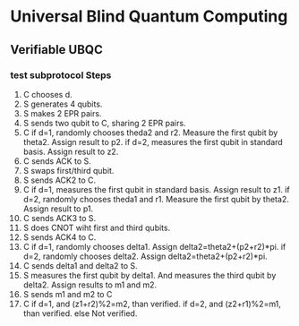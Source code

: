 # Universal Blind Quantum Computing

## Verifiable UBQC

### test subprotocol Steps
 1. C chooses d.
 2. S generates 4 qubits.
 3. S makes 2 EPR pairs.
 4. S sends two qubit to C, sharing 2 EPR pairs.
 5. C if d=1, randomly chooses theda2 and r2. Measure the first qubit by theta2. Assign result to p2.
      if d=2, measures the first qubit in standard basis. Assign result to z2.
 6. C sends ACK to S.
 7. S swaps first/third qubit.
 8. S sends ACK2 to C.
 9. C if d=1, measures the first qubit in standard basis. Assign result to z1.
      if d=2, randomly chooses theda1 and r1. Measure the first qubit by theta2. Assign result to p1.
10. C sends ACK3 to S.
11. S does CNOT wiht first and third qubits.
12. S sends ACK4 to C.
13. C if d=1, randomly chooses delta1. Assign delta2=theta2+(p2+r2)*pi.
      if d=2, randomly chooses delta2. Assign delta2=theta2+(p2+r2)*pi.
14. C sends delta1 and delta2 to S.
15. S measures the first qubit by delta1. And measures the third qubit by delta2. Assign results to m1 and m2.
16. S sends m1 and m2 to C
17. C if d=1, and (z1+r2)%2=m2, than verified.
      if d=2, and (z2+r1)%2=m1, than verified.
      else Not verified.
